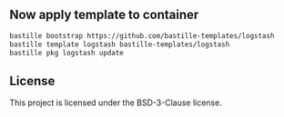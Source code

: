 ## Now apply template to container
```sh
bastille bootstrap https://github.com/bastille-templates/logstash
bastille template logstash bastille-templates/logstash
bastille pkg logstash update
```

## License
This project is licensed under the BSD-3-Clause license.
